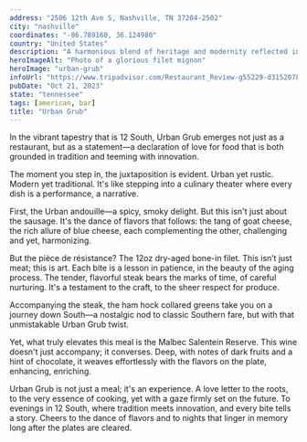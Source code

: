 ```yaml
---
address: "2506 12th Ave S, Nashville, TN 37204-2502"
city: "nashville"
coordinates: "-86.789160, 36.124980"
country: "United States"
description: "A harmonious blend of heritage and modernity reflected in artful dishes"
heroImageAlt: "Photo of a glorious filet mignon"
heroImage: "urban-grub"
infoUrl: "https://www.tripadvisor.com/Restaurant_Review-g55229-d3152078-Reviews-Urban_Grub-Nashville_Davidson_County_Tennessee.html"
pubDate: "Oct 21, 2023"
state: "tennessee"
tags: [american, bar]
title: "Urban Grub"
---
```


In the vibrant tapestry that is 12 South, Urban Grub emerges not just as a restaurant, but as a statement—a declaration of love for food that is both grounded in tradition and teeming with innovation.

The moment you step in, the juxtaposition is evident. Urban yet rustic. Modern yet traditional. It's like stepping into a culinary theater where every dish is a performance, a narrative.

First, the Urban andouille—a spicy, smoky delight. But this isn't just about the sausage. It's the dance of flavors that follows: the tang of goat cheese, the rich allure of blue cheese, each complementing the other, challenging and yet, harmonizing.

But the pièce de résistance? The 12oz dry-aged bone-in filet. This isn’t just meat; this is art. Each bite is a lesson in patience, in the beauty of the aging process. The tender, flavorful steak bears the marks of time, of careful nurturing. It's a testament to the craft, to the sheer respect for produce.

Accompanying the steak, the ham hock collared greens take you on a journey down South—a nostalgic nod to classic Southern fare, but with that unmistakable Urban Grub twist.

Yet, what truly elevates this meal is the Malbec Salentein Reserve. This wine doesn't just accompany; it converses. Deep, with notes of dark fruits and a hint of chocolate, it weaves effortlessly with the flavors on the plate, enhancing, enriching.

Urban Grub is not just a meal; it's an experience. A love letter to the roots, to the very essence of cooking, yet with a gaze firmly set on the future. To evenings in 12 South, where tradition meets innovation, and every bite tells a story. Cheers to the dance of flavors and to nights that linger in memory long after the plates are cleared.
